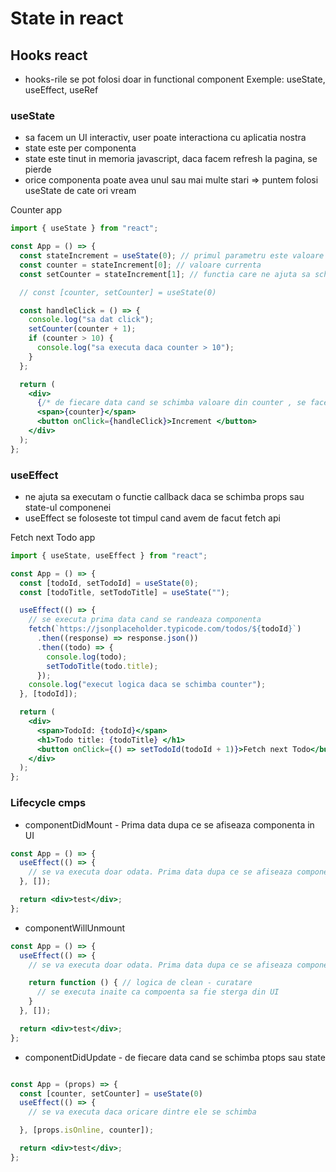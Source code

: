 # State in react

## Hooks react

- hooks-rile se pot folosi doar in functional component
  Exemple: useState, useEffect, useRef

### useState

- sa facem un UI interactiv, user poate interactiona cu aplicatia nostra
- state este per componenta
- state este tinut in memoria javascript, daca facem refresh la pagina, se pierde
- orice componenta poate avea unul sau mai multe stari => puntem folosi useState de cate ori vream

Counter app

```jsx
import { useState } from "react";

const App = () => {
  const stateIncrement = useState(0); // primul parametru este valoare initiala
  const counter = stateIncrement[0]; // valoare currenta
  const setCounter = stateIncrement[1]; // functia care ne ajuta sa schimbam valoare de la counter

  // const [counter, setCounter] = useState(0)

  const handleClick = () => {
    console.log("sa dat click");
    setCounter(counter + 1);
    if (counter > 10) {
      console.log("sa executa daca counter > 10");
    }
  };

  return (
    <div>
      {/* de fiecare data cand se schimba valoare din counter , se face automat update in DOM */}
      <span>{counter}</span> 
      <button onClick={handleClick}>Increment </button>
    </div>
  );
};
```

### useEffect

- ne ajuta sa executam o functie callback daca se schimba props sau state-ul componenei
- useEffect se foloseste tot timpul cand avem de facut fetch api

Fetch next Todo app

```jsx
import { useState, useEffect } from "react";

const App = () => {
  const [todoId, setTodoId] = useState(0);
  const [todoTitle, setTodoTitle] = useState("");

  useEffect(() => {
    // se executa prima data cand se randeaza componenta
    fetch(`https://jsonplaceholder.typicode.com/todos/${todoId}`)
      .then((response) => response.json())
      .then((todo) => {
        console.log(todo);
        setTodoTitle(todo.title);
      });
    console.log("execut logica daca se schimba counter");
  }, [todoId]);

  return (
    <div>
      <span>TodoId: {todoId}</span>
      <h1>Todo title: {todoTitle} </h1>
      <button onClick={() => setTodoId(todoId + 1)}>Fetch next Todo</button>
    </div>
  );
};
```
### Lifecycle cmps

- componentDidMount - Prima data dupa ce se afiseaza componenta in UI
```jsx
const App = () => {
  useEffect(() => {
    // se va executa doar odata. Prima data dupa ce se afiseaza componenta
  }, []);

  return <div>test</div>;
};
```

- componentWillUnmount

```jsx
const App = () => {
  useEffect(() => {
    // se va executa doar odata. Prima data dupa ce se afiseaza componenta

    return function () { // logica de clean - curatare
      // se executa inaite ca compoenta sa fie sterga din UI
    }
  }, []);

  return <div>test</div>;
};
```
- componentDidUpdate - de fiecare data cand se schimba ptops sau state

```jsx

const App = (props) => {
  const [counter, setCounter] = useState(0)
  useEffect(() => {
    // se va executa daca oricare dintre ele se schimba

  }, [props.isOnline, counter]);

  return <div>test</div>;
};
```


